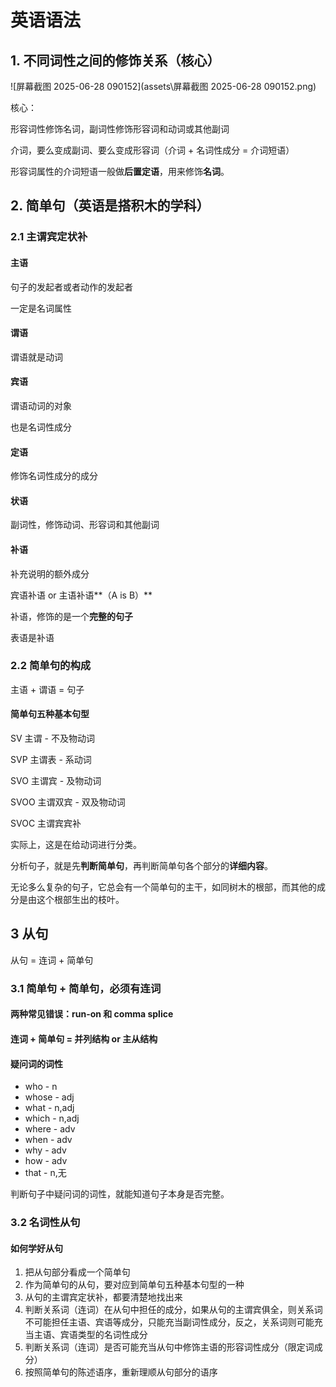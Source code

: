 # 英语语法

## 1. 不同词性之间的修饰关系（核心）

![屏幕截图 2025-06-28 090152](assets\屏幕截图 2025-06-28 090152.png)

核心：

形容词性修饰名词，副词性修饰形容词和动词或其他副词

介词，要么变成副词、要么变成形容词（介词 + 名词性成分 = 介词短语）

形容词属性的介词短语一般做**后置定语**，用来修饰**名词**。

## 2. 简单句（英语是搭积木的学科）

### 2.1 主谓宾定状补

#### 主语

句子的发起者或者动作的发起者

一定是名词属性

#### 谓语

谓语就是动词

#### 宾语

谓语动词的对象

也是名词性成分

#### 定语

修饰名词性成分的成分

#### 状语

副词性，修饰动词、形容词和其他副词

#### 补语

补充说明的额外成分

宾语补语 or 主语补语**（A is B）**

补语，修饰的是一个**完整的句子**

表语是补语

### 2.2 简单句的构成

主语 + 谓语 = 句子

#### 简单句五种基本句型

SV 主谓 - 不及物动词

SVP 主谓表 - 系动词

SVO 主谓宾 - 及物动词

SVOO 主谓双宾 - 双及物动词

SVOC 主谓宾宾补

实际上，这是在给动词进行分类。

分析句子，就是先**判断简单句**，再判断简单句各个部分的**详细内容**。

无论多么复杂的句子，它总会有一个简单句的主干，如同树木的根部，而其他的成分是由这个根部生出的枝叶。

## 3 从句

从句 = 连词 + 简单句

### 3.1 简单句 + 简单句，必须有连词

#### 两种常见错误：run-on 和 comma splice

#### 连词 + 简单句 = 并列结构 or 主从结构

#### 疑问词的词性

- who - n
- whose - adj
- what - n,adj
- which - n,adj
- where - adv
- when - adv
- why - adv
- how - adv
- that - n,无

判断句子中疑问词的词性，就能知道句子本身是否完整。

### 3.2 名词性从句

#### 如何学好从句

1. 把从句部分看成一个简单句
2. 作为简单句的从句，要对应到简单句五种基本句型的一种
3. 从句的主谓宾定状补，都要清楚地找出来
4. 判断关系词（连词）在从句中担任的成分，如果从句的主谓宾俱全，则关系词不可能担任主语、宾语等成分，只能充当副词性成分，反之，关系词则可能充当主语、宾语类型的名词性成分
5. 判断关系词（连词）是否可能充当从句中修饰主语的形容词性成分（限定词成分）
6. 按照简单句的陈述语序，重新理顺从句部分的语序

